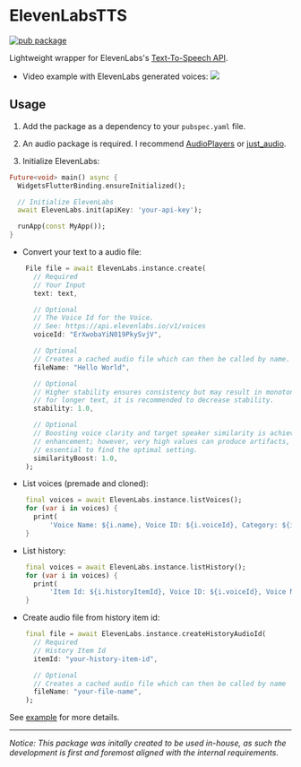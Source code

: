# ElevenLabsTTS

[![pub package](https://img.shields.io/pub/v/elevenlabs.svg)](https://pub.dartlang.org/packages/elevenlabs)

Lightweight wrapper for ElevenLabs's [Text-To-Speech API](https://beta.elevenlabs.io).

* Video example with ElevenLabs generated voices:
<a href="https://www.youtube.com/watch?v=Wd5yRlYM798"><img src="https://i3.ytimg.com/vi/Wd5yRlYM798/maxresdefault.jpg"/></a>

## Usage

1. Add the package as a dependency to your `pubspec.yaml` file.
2. An audio package is required. I recommend [AudioPlayers](https://pub.dev/packages/audioplayers) or [just_audio](https://pub.dev/packages/just_audio).

3. Initialize ElevenLabs:

```dart
Future<void> main() async {
  WidgetsFlutterBinding.ensureInitialized();

  // Initialize ElevenLabs
  await ElevenLabs.init(apiKey: 'your-api-key');

  runApp(const MyApp());
}
```


- Convert your text to a audio file:

```dart
    File file = await ElevenLabs.instance.create(
      // Required
      // Your Input
      text: text,

      // Optional
      // The Voice Id for the Voice.
      // See: https://api.elevenlabs.io/v1/voices
      voiceId: "ErXwobaYiN019PkySvjV",

      // Optional
      // Creates a cached audio file which can then be called by name.
      fileName: "Hello World",

      // Optional
      // Higher stability ensures consistency but may result in monotony, therefore
      // for longer text, it is recommended to decrease stability.
      stability: 1.0,

      // Optional
      // Boosting voice clarity and target speaker similarity is achieved by high
      // enhancement; however, very high values can produce artifacts, so it's
      // essential to find the optimal setting.
      similarityBoost: 1.0,
    );
```

- List voices (premade and cloned):
```dart
    final voices = await ElevenLabs.instance.listVoices();
    for (var i in voices) {
      print(
          'Voice Name: ${i.name}, Voice ID: ${i.voiceId}, Category: ${i.category}');
    }
```

- List history:
```dart
    final voices = await ElevenLabs.instance.listHistory();
    for (var i in voices) {
      print(
          'Item Id: ${i.historyItemId}, Voice ID: ${i.voiceId}, Voice Name: ${i.voiceName}, Text: ${i.text},');
    }
```

- Create audio file from history item id:
```dart
    final file = await ElevenLabs.instance.createHistoryAudioId(
      // Required
      // History Item Id
      itemId: "your-history-item-id",

      // Optional
      // Creates a cached audio file which can then be called by name
      fileName: "your-file-name",
    );
```
See [example](https://github.com/jonafeucht/ElevenLabsTTS/blob/main/example/lib/main.dart) for more details.


---

*Notice:*
*This package was initally created to be used in-house, as such the development is first and foremost aligned with the internal requirements.*
